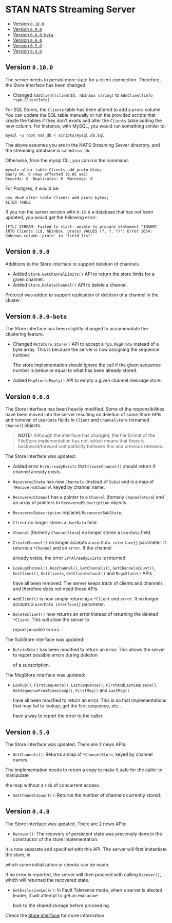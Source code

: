 # STAN NATS Streaming Server

* [Version `0.10.0`](changes.md#version-0100)
* [Version `0.9.0`](changes.md#version-090)
* [Version `0.8.0-beta`](changes.md#version-080-beta)
* [Version `0.6.0`](changes.md#version-060)
* [Version `0.5.0`](changes.md#version-050)
* [Version `0.4.0`](changes.md#version-040)

## Version `0.10.0`

The server needs to persist more state for a client connection. Therefore, the Store interface has been changed:

* Changed `AddClient(clientID, hbInbox string)` to `AddClient(info *spb.ClientInfo)`

For SQL Stores, the `Clients` table has been altered to add a `proto` column.\
You can update the SQL table manually or run the provided scripts that create the tables if they don't exists and alter the `Clients` table adding the new column. For instance, with MySQL, you would run something similar to:

```
mysql -u root nss_db < scripts/mysql.db.sql
```

The above assumes you are in the NATS Streaming Server directory, and the streaming database is called `nss_db`.

Otherwise, from the mysql CLI, you can run the command:

```
mysql> alter table Clients add proto blob;
Query OK, 0 rows affected (0.05 sec)
Records: 0  Duplicates: 0  Warnings: 0
```

For Postgres, it would be:

```
nss_db=# alter table Clients add proto bytea;
ALTER TABLE
```

If you run the server version with `0.10.0` a database that has not been updated, you would get the following error:

```
[FTL] STREAM: Failed to start: unable to prepare statement "INSERT INTO Clients (id, hbinbox, proto) VALUES (?, ?, ?)": Error 1054: Unknown column 'proto' in 'field list'
```

## Version `0.9.0`

Additions to the Store interface to support deletion of channels.

* Added `Store.GetChannelLimits()` API to return the store limits for a given channel.
* Added `Store.DeleteChannel()` API to delete a channel.

Protocol was added to support replication of deletion of a channel in the cluster.

## Version `0.8.0-beta`

The Store interface has been slightly changed to accommodate the clustering feature.

*   Changed `MstStore.Store()` API to accept a `*pb.MsgProto` instead of a byte array. This is because the server is now assigning the sequence number.

    The store implementation should ignore the call if the given sequence number is below or equal to what has been already stored.
* Added `MsgStore.Empty()` API to empty a given channel message store.

## Version `0.6.0`

The Store interface has been heavily modified. Some of the responsibilities have been moved into the server resulting on deletion of some Store APIs and removal of `UserData` fields in `Client` and `ChannelStore` (renamed `Channel`) objects.

> **NOTE:** Although the interface has changed, the file format of the FileStore implementation has not, which means that there is backward/forward compatibility between this and previous releases.

The Store interface was updated:

* Added error `ErrAlreadyExists` that `CreateChannel()` should return if channel already exists.
* `RecoveredState` has now `Channels` (instead of `Subs`) and is a map of `*RecoveredChannel` keyed by channel name.
* `RecoveredChannel` has a pointer to a `Channel` (formely `ChannelStore`) and an array of pointers to `RecoveredSubscription` objects.
* `RecoveredSubscription` replaces `RecoveredSubState`.
* `Client` no longer stores a `UserData` field.
* `Channel` (formerly `ChannelStore`) no longer stores a `UserData` field.
*   `CreateChannel()` no longer accepts a `userData interface{}` parameter. It returns a `*Channel` and an `error`. If the channel

    already exists, the error `ErrAlreadyExists` is returned.
*   `LookupChannel()`, `HasChannel()`, `GetChannels()`, `GetChannelsCount()`, `GetClient()`, `GetClients`, `GetClientsCount()` and `MsgsState()` APIs

    have all been removed. The server keeps track of clients and channels and therefore does not need those APIs.
* `AddClient()` is now simply returning a `*Client` and `error`. It no longer accepts a `userData interface{}` parameter.
*   `DeleteClient()` now returns an error instead of returning the deleted `*Client`. This will allow the server to

    report possible errors.

The SubStore interface was updated:

*   `DeleteSub()` has been modified to return an error. This allows the server to report possible errors during deletion

    of a subscription.

The MsgStore interface was updated:

*   `Lookup()`, `FirstSequence()`, `LastSequence()`, `FirstAndLastSequence()`, `GetSequenceFromTimestamp()`, `FirstMsg()` and `LastMsg()`

    have all been modified to return an error. This is so that implementations that may fail to lookup, get the first sequence, etc...

    have a way to report the error to the caller.

## Version `0.5.0`

The Store interface was updated. There are 2 news APIs:

* `GetChannels()`: Returns a map of `*ChannelStore`, keyed by channel names. &#x20;

The implementation needs to return a copy to make it safe for the caller to manipulate

the map without a risk of concurrent access.

* `GetChannelsCount()`: Returns the number of channels currently stored.

## Version `0.4.0`

The Store interface was updated. There are 2 news APIs:

* `Recover()`: The recovery of persistent state was previously done in the constructor of the store implementation. &#x20;

It is now separate and specified with this API. The server will first instantiate the store, in

which some initialization or checks can be made.

If no error is reported, the server will then proceed with calling `Recover()`, which will returned the recovered state.

*   `GetExclusiveLock()`: In Fault Tolerance mode, when a server is elected leader, it will attempt to get an exclusive

    lock to the shared storage before proceeding.

Check the [Store interface](https://github.com/nats-io/nats-streaming-server/blob/master/stores/store.go) for more information.
